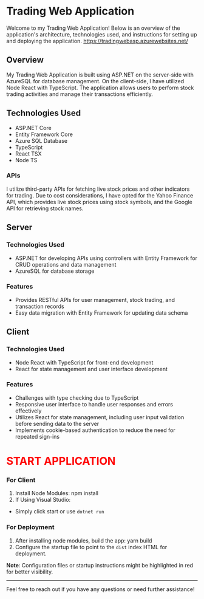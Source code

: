 # Trading Web Application

Welcome to my Trading Web Application! Below is an overview of the application's architecture, technologies used, and instructions for setting up and deploying the application.
https://tradingwebasp.azurewebsites.net/
## Overview

My Trading Web Application is built using ASP.NET on the server-side with AzureSQL for database management. On the client-side, I have utilized Node React with TypeScript. The application allows users to perform stock trading activities and manage their transactions efficiently.
## Technologies Used

- ASP.NET Core
- Entity Framework Core
- Azure SQL Database
- TypeScript
- React TSX
- Node TS

### APIs

I utilize third-party APIs for fetching live stock prices and other indicators for trading. Due to cost considerations, I have opted for the Yahoo Finance API, which provides live stock prices using stock symbols, and the Google API for retrieving stock names.

## Server

### Technologies Used
- ASP.NET for developing APIs using controllers with Entity Framework for CRUD operations and data management
- AzureSQL for database storage

### Features
- Provides RESTful APIs for user management, stock trading, and transaction records
- Easy data migration with Entity Framework for updating data schema

## Client

### Technologies Used
- Node React with TypeScript for front-end development
- React for state management and user interface development

### Features
- Challenges with type checking due to TypeScript
- Responsive user interface to handle user responses and errors effectively
- Utilizes React for state management, including user input validation before sending data to the server
- Implements cookie-based authentication to reduce the need for repeated sign-ins

# <span style="color:red">START APPLICATION</span>

### For Client

1. Install Node Modules: npm install
2. If Using Visual Studio:
- Simply click start or use `dotnet run`

### For Deployment

1. After installing node modules, build the app: yarn build
2. Configure the startup file to point to the `dist` index HTML for deployment.

**Note**: Configuration files or startup instructions might be highlighted in red for better visibility.

---

Feel free to reach out if you have any questions or need further assistance!
